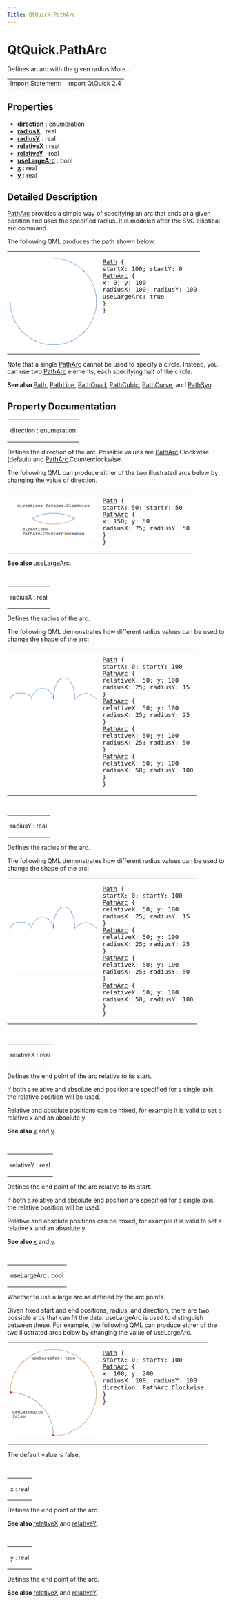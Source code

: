 ```yaml
---
Title: QtQuick.PathArc
---
```


# QtQuick.PathArc

<span class="subtitle"></span>
<!-- $$$PathArc-brief -->
<p>Defines an arc with the given radius More...</p>
<!-- @@@PathArc -->
<table class="alignedsummary">
<tr><td class="memItemLeft rightAlign topAlign"> Import Statement:</td><td class="memItemRight bottomAlign"> import QtQuick 2.4</td></tr></table><ul>
</ul>
<h2 id="properties">Properties</h2>
<ul>
<li class="fn"><b><b><a href="#direction-prop">direction</a></b></b> : enumeration</li>
<li class="fn"><b><b><a href="#radiusX-prop">radiusX</a></b></b> : real</li>
<li class="fn"><b><b><a href="#radiusY-prop">radiusY</a></b></b> : real</li>
<li class="fn"><b><b><a href="#relativeX-prop">relativeX</a></b></b> : real</li>
<li class="fn"><b><b><a href="#relativeY-prop">relativeY</a></b></b> : real</li>
<li class="fn"><b><b><a href="#useLargeArc-prop">useLargeArc</a></b></b> : bool</li>
<li class="fn"><b><b><a href="#x-prop">x</a></b></b> : real</li>
<li class="fn"><b><b><a href="#y-prop">y</a></b></b> : real</li>
</ul>
<!-- $$$PathArc-description -->
<h2 id="details">Detailed Description</h2>
</p>
<p><a href="index.html">PathArc</a> provides a simple way of specifying an arc that ends at a given position and uses the specified radius. It is modeled after the SVG elliptical arc command.</p>
<p>The following QML produces the path shown below:</p>
<table class="generic">
<tr valign="top"><td ><p class="centerAlign"><img src="../../../media/declarative-patharc.png" alt="" /></p></td><td ><pre class="qml"><span class="type"><a href="QtQuick.Path.md">Path</a></span> {
<span class="name">startX</span>: <span class="number">100</span>; <span class="name">startY</span>: <span class="number">0</span>
<span class="type"><a href="index.html">PathArc</a></span> {
<span class="name">x</span>: <span class="number">0</span>; <span class="name">y</span>: <span class="number">100</span>
<span class="name">radiusX</span>: <span class="number">100</span>; <span class="name">radiusY</span>: <span class="number">100</span>
<span class="name">useLargeArc</span>: <span class="number">true</span>
}
}</pre>
</td></tr>
</table>
<p>Note that a single <a href="index.html">PathArc</a> cannot be used to specify a circle. Instead, you can use two <a href="index.html">PathArc</a> elements, each specifying half of the circle.</p>
<p><b>See also </b><a href="QtQuick.Path.md">Path</a>, <a href="QtQuick.PathLine.md">PathLine</a>, <a href="QtQuick.PathQuad.md">PathQuad</a>, <a href="QtQuick.PathCubic.md">PathCubic</a>, <a href="QtQuick.PathCurve.md">PathCurve</a>, and <a href="QtQuick.PathSvg.md">PathSvg</a>.</p>
<!-- @@@PathArc -->
<h2>Property Documentation</h2>
<!-- $$$direction -->
<table class="qmlname"><tr valign="top" id="direction-prop"><td class="tblQmlPropNode"><p><span class="name">direction</span> : <span class="type">enumeration</span></p></td></tr></table><p>Defines the direction of the arc. Possible values are <a href="index.html">PathArc</a>.Clockwise (default) and <a href="index.html">PathArc</a>.Counterclockwise.</p>
<p>The following QML can produce either of the two illustrated arcs below by changing the value of direction.</p>
<table class="generic">
<tr valign="top"><td ><p class="centerAlign"><img src="../../../media/declarative-arcdirection.png" alt="" /></p></td><td ><pre class="qml"><span class="type"><a href="QtQuick.Path.md">Path</a></span> {
<span class="name">startX</span>: <span class="number">50</span>; <span class="name">startY</span>: <span class="number">50</span>
<span class="type"><a href="index.html">PathArc</a></span> {
<span class="name">x</span>: <span class="number">150</span>; <span class="name">y</span>: <span class="number">50</span>
<span class="name">radiusX</span>: <span class="number">75</span>; <span class="name">radiusY</span>: <span class="number">50</span>
}
}</pre>
</td></tr>
</table>
<p><b>See also </b><a href="#useLargeArc-prop">useLargeArc</a>.</p>
<!-- @@@direction -->
<br/>
<!-- $$$radiusX -->
<table class="qmlname"><tr valign="top" id="radiusX-prop"><td class="tblQmlPropNode"><p><span class="name">radiusX</span> : <span class="type">real</span></p></td></tr></table><p>Defines the radius of the arc.</p>
<p>The following QML demonstrates how different radius values can be used to change the shape of the arc:</p>
<table class="generic">
<tr valign="top"><td ><p class="centerAlign"><img src="../../../media/declarative-arcradius.png" alt="" /></p></td><td ><pre class="qml"><span class="type"><a href="QtQuick.Path.md">Path</a></span> {
<span class="name">startX</span>: <span class="number">0</span>; <span class="name">startY</span>: <span class="number">100</span>
<span class="type"><a href="index.html">PathArc</a></span> {
<span class="name">relativeX</span>: <span class="number">50</span>; <span class="name">y</span>: <span class="number">100</span>
<span class="name">radiusX</span>: <span class="number">25</span>; <span class="name">radiusY</span>: <span class="number">15</span>
}
<span class="type"><a href="index.html">PathArc</a></span> {
<span class="name">relativeX</span>: <span class="number">50</span>; <span class="name">y</span>: <span class="number">100</span>
<span class="name">radiusX</span>: <span class="number">25</span>; <span class="name">radiusY</span>: <span class="number">25</span>
}
<span class="type"><a href="index.html">PathArc</a></span> {
<span class="name">relativeX</span>: <span class="number">50</span>; <span class="name">y</span>: <span class="number">100</span>
<span class="name">radiusX</span>: <span class="number">25</span>; <span class="name">radiusY</span>: <span class="number">50</span>
}
<span class="type"><a href="index.html">PathArc</a></span> {
<span class="name">relativeX</span>: <span class="number">50</span>; <span class="name">y</span>: <span class="number">100</span>
<span class="name">radiusX</span>: <span class="number">50</span>; <span class="name">radiusY</span>: <span class="number">100</span>
}
}</pre>
</td></tr>
</table>
<!-- @@@radiusX -->
<br/>
<!-- $$$radiusY -->
<table class="qmlname"><tr valign="top" id="radiusY-prop"><td class="tblQmlPropNode"><p><span class="name">radiusY</span> : <span class="type">real</span></p></td></tr></table><p>Defines the radius of the arc.</p>
<p>The following QML demonstrates how different radius values can be used to change the shape of the arc:</p>
<table class="generic">
<tr valign="top"><td ><p class="centerAlign"><img src="../../../media/declarative-arcradius.png" alt="" /></p></td><td ><pre class="qml"><span class="type"><a href="QtQuick.Path.md">Path</a></span> {
<span class="name">startX</span>: <span class="number">0</span>; <span class="name">startY</span>: <span class="number">100</span>
<span class="type"><a href="index.html">PathArc</a></span> {
<span class="name">relativeX</span>: <span class="number">50</span>; <span class="name">y</span>: <span class="number">100</span>
<span class="name">radiusX</span>: <span class="number">25</span>; <span class="name">radiusY</span>: <span class="number">15</span>
}
<span class="type"><a href="index.html">PathArc</a></span> {
<span class="name">relativeX</span>: <span class="number">50</span>; <span class="name">y</span>: <span class="number">100</span>
<span class="name">radiusX</span>: <span class="number">25</span>; <span class="name">radiusY</span>: <span class="number">25</span>
}
<span class="type"><a href="index.html">PathArc</a></span> {
<span class="name">relativeX</span>: <span class="number">50</span>; <span class="name">y</span>: <span class="number">100</span>
<span class="name">radiusX</span>: <span class="number">25</span>; <span class="name">radiusY</span>: <span class="number">50</span>
}
<span class="type"><a href="index.html">PathArc</a></span> {
<span class="name">relativeX</span>: <span class="number">50</span>; <span class="name">y</span>: <span class="number">100</span>
<span class="name">radiusX</span>: <span class="number">50</span>; <span class="name">radiusY</span>: <span class="number">100</span>
}
}</pre>
</td></tr>
</table>
<!-- @@@radiusY -->
<br/>
<!-- $$$relativeX -->
<table class="qmlname"><tr valign="top" id="relativeX-prop"><td class="tblQmlPropNode"><p><span class="name">relativeX</span> : <span class="type">real</span></p></td></tr></table><p>Defines the end point of the arc relative to its start.</p>
<p>If both a relative and absolute end position are specified for a single axis, the relative position will be used.</p>
<p>Relative and absolute positions can be mixed, for example it is valid to set a relative x and an absolute y.</p>
<p><b>See also </b><a href="#x-prop">x</a> and <a href="#y-prop">y</a>.</p>
<!-- @@@relativeX -->
<br/>
<!-- $$$relativeY -->
<table class="qmlname"><tr valign="top" id="relativeY-prop"><td class="tblQmlPropNode"><p><span class="name">relativeY</span> : <span class="type">real</span></p></td></tr></table><p>Defines the end point of the arc relative to its start.</p>
<p>If both a relative and absolute end position are specified for a single axis, the relative position will be used.</p>
<p>Relative and absolute positions can be mixed, for example it is valid to set a relative x and an absolute y.</p>
<p><b>See also </b><a href="#x-prop">x</a> and <a href="#y-prop">y</a>.</p>
<!-- @@@relativeY -->
<br/>
<!-- $$$useLargeArc -->
<table class="qmlname"><tr valign="top" id="useLargeArc-prop"><td class="tblQmlPropNode"><p><span class="name">useLargeArc</span> : <span class="type">bool</span></p></td></tr></table><p>Whether to use a large arc as defined by the arc points.</p>
<p>Given fixed start and end positions, radius, and direction, there are two possible arcs that can fit the data. useLargeArc is used to distinguish between these. For example, the following QML can produce either of the two illustrated arcs below by changing the value of useLargeArc.</p>
<table class="generic">
<tr valign="top"><td ><p class="centerAlign"><img src="../../../media/declarative-largearc.png" alt="" /></p></td><td ><pre class="qml"><span class="type"><a href="QtQuick.Path.md">Path</a></span> {
<span class="name">startX</span>: <span class="number">0</span>; <span class="name">startY</span>: <span class="number">100</span>
<span class="type"><a href="index.html">PathArc</a></span> {
<span class="name">x</span>: <span class="number">100</span>; <span class="name">y</span>: <span class="number">200</span>
<span class="name">radiusX</span>: <span class="number">100</span>; <span class="name">radiusY</span>: <span class="number">100</span>
<span class="name">direction</span>: <span class="name">PathArc</span>.<span class="name">Clockwise</span>
}
}</pre>
</td></tr>
</table>
<p>The default value is false.</p>
<!-- @@@useLargeArc -->
<br/>
<!-- $$$x -->
<table class="qmlname"><tr valign="top" id="x-prop"><td class="tblQmlPropNode"><p><span class="name">x</span> : <span class="type">real</span></p></td></tr></table><p>Defines the end point of the arc.</p>
<p><b>See also </b><a href="#relativeX-prop">relativeX</a> and <a href="#relativeY-prop">relativeY</a>.</p>
<!-- @@@x -->
<br/>
<!-- $$$y -->
<table class="qmlname"><tr valign="top" id="y-prop"><td class="tblQmlPropNode"><p><span class="name">y</span> : <span class="type">real</span></p></td></tr></table><p>Defines the end point of the arc.</p>
<p><b>See also </b><a href="#relativeX-prop">relativeX</a> and <a href="#relativeY-prop">relativeY</a>.</p>
<!-- @@@y -->
<br/>
